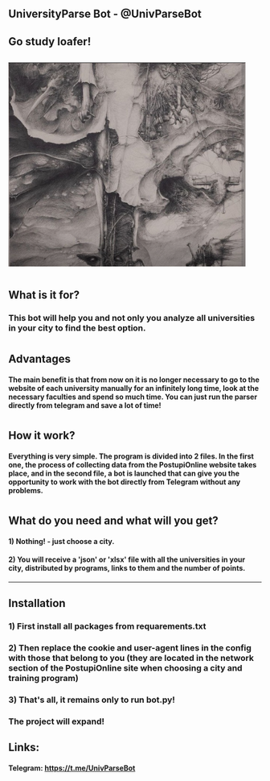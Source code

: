 
## UniversityParse Bot - @UnivParseBot  

## Go study loafer!
![image](Bot_picture.png)
---
#
## What is it for?
### This bot will help you and not only you analyze all universities in your city to find the best option.
#
## Advantages
#### The main benefit is that from now on it is no longer necessary to go to the website of each university manually for an infinitely long time, look at the necessary faculties and spend so much time. You can just run the parser directly from telegram and save a lot of time!
#
## How it work?
#### Everything is very simple. The program is divided into 2 files. In the first one, the process of collecting data from the PostupiOnline website takes place, and in the second file, a bot is launched that can give you the opportunity to work with the bot directly from Telegram without any problems. 
#
## What do you need and what will you get?
#### 1) Nothing! - just choose a city.
#### 2) You will receive a 'json' or 'xlsx' file with all the universities in your city, distributed by programs, links to them and the number of points.
---

## Installation
### 1) First install all packages from requarements.txt
### 2) Then replace the cookie and user-agent lines in the config with those that belong to you (they are located in the network section of the PostupiOnline site when choosing a city and training program)
### 3) That's all, it remains only to run bot.py!


### The project will expand!
## Links:
#### Telegram: https://t.me/UnivParseBot

